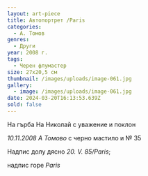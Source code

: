 ```yaml
---
layout: art-piece
title: Автопортрет /Paris
categories:
  - А. Томов
genres:
  - Други
year: 2008 г.
tags:
  - Черен флумастер
size: 27х20,5 см
thumbnail: /images/uploads/image-061.jpg
gallery:
  - image: /images/uploads/image-061.jpg
date: 2024-03-20T16:13:53.639Z
sold: false
---
```

На гърба На Николай с уважение и поклон 

*10.11.2008 А Томово* с черно мастило и № 35

Надпис долу дясно *20. V. 85/Paris*; 

надпис горе *Paris*

